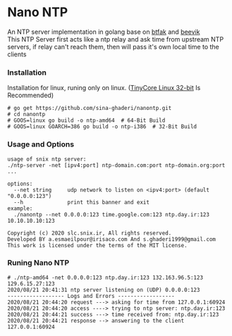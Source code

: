 # Nano NTP
An NTP server implementation in golang base on [btfak](https://github.com/btfak/sntp) and [beevik](https://github.com/beevik/ntp)  
This NTP Server first acts like a ntp relay and ask time from upstream NTP servers, if relay can't reach them, then will pass it's own local time to the clients 

### Installation
Installation for linux, runing only on linux. ([TinyCore Linux 32-bit](http://tinycorelinux.net/11.x/x86/release) Is Recommended)

```
# go get https://github.com/sina-ghaderi/nanontp.git
# cd nanontp
# GOOS=linux go build -o ntp-amd64  # 64-Bit Build
# GOOS=linux GOARCH=386 go build -o ntp-i386  # 32-Bit Build

```

### Usage and Options
```
usage of snix ntp server:
./ntp-server -net [ipv4:port] ntp-domain.com:port ntp-domain.org:port ...

options:
  --net string     udp network to listen on <ipv4:port> (default "0.0.0.0:123")
  --h              print this banner and exit
example: 
  ./nanontp --net 0.0.0.0:123 time.google.com:123 ntp.day.ir:123 10.10.10.10:123 

Copyright (c) 2020 slc.snix.ir, All rights reserved.
Developed BY a.esmaeilpour@irisaco.com And s.ghaderi1999@gmail.com
This work is licensed under the terms of the MIT license.

```

### Runing Nano NTP
```
# ./ntp-amd64 -net 0.0.0.0:123 ntp.day.ir:123 132.163.96.5:123 129.6.15.27:123
2020/08/21 20:41:31 ntp server listening on (UDP) 0.0.0.0:123
------------------ Logs and Errors ------------------
2020/08/21 20:44:20 request ---> asking for time from 127.0.0.1:60924
2020/08/21 20:44:20 access ----> trying to ntp server: ntp.day.ir:123
2020/08/21 20:44:21 success ---> time received from: ntp.day.ir:123
2020/08/21 20:44:21 response --> answering to the client 127.0.0.1:60924

```
